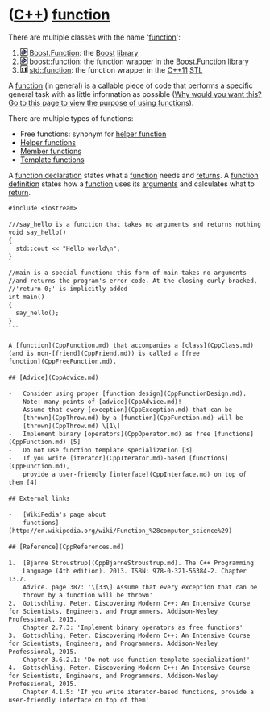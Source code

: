 # ([C++](Cpp.md)) [function](CppFunction.md)

There are multiple classes with the name '[function](CppFunction.md)':

1.  ![Boost](PicBoost.png) [Boost.Function](CppBoostFunction.md): the
    [Boost](CppBoost.md) [library](CppLibrary.md)
2.  ![Boost](PicBoost.png) [boost::function](CppBoostFunction.md): the
    function wrapper in the [Boost.Function](CppBoostFunction.md)
    [library](CppLibrary.md)
3.  ![C++11](PicCpp11.png) [std::function](CppStdFunction.md): the
    function wrapper in the [C++11](Cpp11.md) [STL](CppStl.md)

A [function](CppFunction.md) (in general) is a callable piece of code
that performs a specific general task with as little information as
possible ([Why would you want this? Go to this page to view the purpose
of using functions](CppFunctionPurpose.md)).

There are multiple types of functions:

-   Free functions: synonym for [helper function](CppHelperFunction.md)
-   [Helper functions](CppHelperFunction.md)
-   [Member functions](CppMemberFunction.md)
-   [Template functions](CppTemplateFunction.md)

A [function declaration](CppFunctionDeclaration.md) states what a
[function](CppFunction.md) needs and [returns](CppReturn.md). A
[function definition](CppFunctionDefinition.md) states how a
[function](CppFunction.md) uses its [arguments](CppArgument.md) and
calculates what to [return](CppReturn.md).

```
#include <iostream>

///say_hello is a function that takes no arguments and returns nothing
void say_hello()
{
  std::cout << "Hello world\n";
}

//main is a special function: this form of main takes no arguments
//and returns the program's error code. At the closing curly bracked,
//'return 0;' is implicitly added
int main()
{
  say_hello();
}
``` 

A [function](CppFunction.md) that accompanies a [class](CppClass.md)
(and is non-[friend](CppFriend.md)) is called a [free
function](CppFreeFunction.md).

## [Advice](CppAdvice.md)

-   Consider using proper [function design](CppFunctionDesign.md).
    Note: many points of [advice](CppAdvice.md)!
-   Assume that every [exception](CppException.md) that can be
    [thrown](CppThrow.md) by a [function](CppFunction.md) will be
    [thrown](CppThrow.md) \[1\]
-   Implement binary [operators](CppOperator.md) as free [functions](CppFunction.md) [5]
-   Do not use function template specialization [3]
-   If you write [iterator](CppIterator.md)-based [functions](CppFunction.md), 
    provide a user-friendly [interface](CppInterface.md) on top of them [4]

## External links

-   [WikiPedia's page about
    functions](http://en.wikipedia.org/wiki/Function_%28computer_science%29)

## [Reference](CppReferences.md)

1.  [Bjarne Stroustrup](CppBjarneStroustrup.md). The C++ Programming
    Language (4th edition). 2013. ISBN: 978-0-321-56384-2. Chapter 13.7.
    Advice. page 387: '\[33\] Assume that every exception that can be
    thrown by a function will be thrown'
2.  Gottschling, Peter. Discovering Modern C++: An Intensive Course for Scientists, Engineers, and Programmers. Addison-Wesley Professional, 2015.
    Chapter 2.7.3: 'Implement binary operators as free functions'
3.  Gottschling, Peter. Discovering Modern C++: An Intensive Course for Scientists, Engineers, and Programmers. Addison-Wesley Professional, 2015.
    Chapter 3.6.2.1: 'Do not use function template specialization!'
4.  Gottschling, Peter. Discovering Modern C++: An Intensive Course for Scientists, Engineers, and Programmers. Addison-Wesley Professional, 2015.
    Chapter 4.1.5: 'If you write iterator-based functions, provide a user-friendly interface on top of them'
